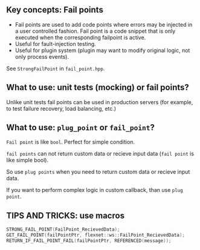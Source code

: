 ## Key concepts: Fail points

* Fail points are used to add code points where errors may be injected in a user controlled fashion. Fail point is a code snippet that is only executed when the corresponding failpoint is active.
* Useful for fault-injection testing.
* Useful for plugin system (plugin may want to modify original logic, not only process events).

See `StrongFailPoint` in `fail_point.hpp`.

## What to use: unit tests (mocking) or fail points?

Unlike unit tests fail points can be used in production servers (for example, to test failure recovery, load balancing, etc.)

## What to use: `plug_point` or `fail_point`?

`Fail point` is like `bool`. Perfect for simple condition.

`fail points` can not return custom data or recieve input data (`fail point` is like simple bool).

So use `plug points` when you need to return custom data or recieve input data.

If you want to perform complex logic in custom callback, than use `plug point`.

## TIPS AND TRICKS: use macros

```cpp
STRONG_FAIL_POINT(FailPoint_RecievedData);
GET_FAIL_POINT(failPointPtr, flexnet::ws::FailPoint_RecievedData);
RETURN_IF_FAIL_POINT_FAIL(failPointPtr, REFERENCED(message));
```
